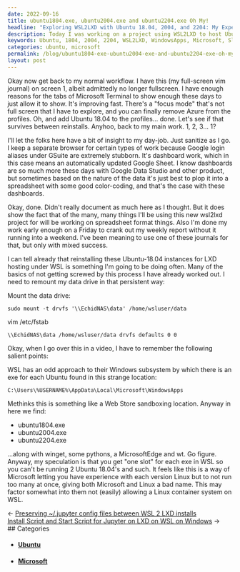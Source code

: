 ```yaml
---
date: 2022-09-16
title: ubuntu1804.exe, ubuntu2004.exe and ubuntu2204.exe Oh My!
headline: "Exploring WSL2LXD with Ubuntu 18.04, 2004, and 2204: My Experience and Implications"
description: Today I was working on a project using WSL2LXD to host Ubuntu 18.04 instances. I had to remember the locations of the exe files for Ubuntu 18.04, 2004, and 2204, which I discovered were located in WindowsApps. I also speculated that Microsoft may be limiting how many slots can be used for each exe in WSL. Learn more about my experience.
keywords: Ubuntu, 1804, 2004, 2204, WSL2LXD, WindowsApps, Microsoft, Slot, Limiting
categories: ubuntu, microsoft
permalink: /blog/ubuntu1804-exe-ubuntu2004-exe-and-ubuntu2204-exe-oh-my/
layout: post
---
```



Okay now get back to my normal workflow. I have this (my full-screen vim
journal) on screen 1, albeit admittedly no longer fullscreen. I have enough
reasons for the tabs of Microsoft Terminal to show enough these days to just
allow it to show. It's improving fast. There's a "focus mode" that's not full
screen that I have to explore, and you can finally remove Azure from the
profiles. Oh, and add Ubuntu 18.04 to the profiles... done. Let's see if that
survives between reinstalls. Anyhoo, back to my main work. 1, 2, 3... 1?

I'll let the folks here have a bit of insight to my day-job. Just sanitize as I
go. I keep a separate browser for certain types of work because Google login
aliases under GSuite are extremely stubborn. It's dashboard work, which in this
case means an automatically updated Google Sheet. I know dashboards are so much
more these days with Google Data Studio and other product, but sometimes based
on the nature of the data it's just best to plop it into a spreadsheet with
some good color-coding, and that's the case with these dashboards.

Okay, done. Didn't really document as much here as I thought. But it does show
the fact that of the many, many things I'll be using this new wsl2lxd project
for will be working on spreadsheet format things. Also I'm done my work early
enough on a Friday to crank out my weekly report without it running into a
weekend. I've been meaning to use one of these journals for that, but only with
mixed success.

I can tell already that reinstalling these Ubuntu-18.04 instances for LXD
hosting under WSL is something I'm going to be doing often. Many of the basics
of not getting screwed by this process I have already worked out. I need to
remount my data drive in that persistent way:

Mount the data drive:

    sudo mount -t drvfs '\\EchidNAS\data' /home/wsluser/data

vim /etc/fstab

    \\EchidNAS\data /home/wsluser/data drvfs defaults 0 0

Okay, when I go over this in a video, I have to remember the following salient
points:

WSL has an odd approach to their Windows subsystem by which there is an exe for
each Ubuntu found in this strange location:

    C:\Users\%USERNAME%\AppData\Local\Microsoft\WindowsApps

Methinks this is something like a Web Store sandboxing location. Anyway in here
we find:

- ubuntu1804.exe
- ubuntu2004.exe
- ubuntu2204.exe

...along with winget, some pythons, a MicrosoftEdge and wt. Go figure. Anyway,
my speculation is that you get "one slot" for each exe in WSL so you can't be
running 2 Ubuntu 18.04's and such. It feels like this is a way of Microsoft
letting you have experience with each version Linux but to not run too many at
once, giving both Microsoft and Linux a bad name. This may factor somewhat into
them not (easily) allowing a Linux container system on WSL.

<div class="post-nav"><div class="post-nav-prev"><span class="arrow">&larr;&nbsp;</span><a href="preserving-jupyter-config-files-between-wsl-2-lxd-installs">Preserving ~/.jupyter config files between WSL 2 LXD installs</a></div><div class="post-nav-next"><a href="install-script-and-start-script-for-jupyter-on-lxd-on-wsl-on-windows">Install Script and Start Script for Jupyter on LXD on WSL on Windows</a><span class="arrow">&nbsp;&rarr;</span></div></div>
## Categories

<ul>
<li><h4><a href='/ubuntu/'>Ubuntu</a></h4></li>
<li><h4><a href='/microsoft/'>Microsoft</a></h4></li></ul>